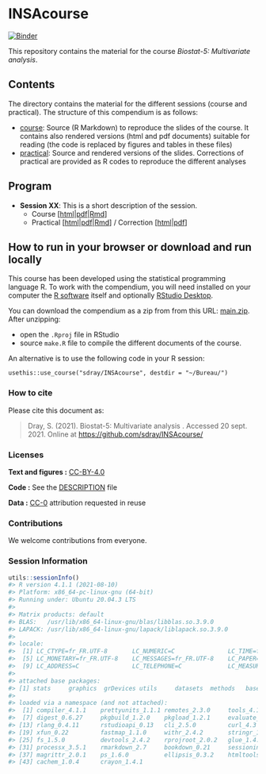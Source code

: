 
<!-- README.md is generated from README.Rmd. Please edit that file -->

# INSAcourse

[![Binder](https://mybinder.org/badge_logo.svg)](https://mybinder.org/v2/gh/sdray/INSAcourse/main?urlpath=rstudio)

This repository contains the material for the course *Biostat-5:
Multivariate analysis*.

## Contents

The directory contains the material for the different sessions (course
and practical). The structure of this compendium is as follows:

-   [course](course): Source (R Markdown) to reproduce the slides of the
    course. It contains also rendered versions (html and pdf documents)
    suitable for reading (the code is replaced by figures and tables in
    these files)
-   [practical](practical): Source and rendered versions of the slides.
    Corrections of practical are provided as R codes to reproduce the
    different analyses

## Program

-   **Session XX**: This is a short description of the session.
    -   Course
        \[[html](course/sessionXX/sessionXX.html)\|[pdf](course/sessionXX/sessionXX.pdf)\|[Rmd](course/sessionXX/sessionXX.Rmd)\]
    -   Practical
        \[[html](practical/sessionXX/sessionXX.html)\|[pdf](practical/sessionXX/sessionXX.pdf)\|[Rmd](practical/sessionXX/sessionXX.Rmd)\]
        / Correction
        \[[html](practical/sessionXX/sessionXX-corrected.html)\|[pdf](practical/sessionXX/sessionXX-corrected.pdf)\]

## How to run in your browser or download and run locally

This course has been developed using the statistical programming
language R. To work with the compendium, you will need installed on your
computer the [R software](https://cloud.r-project.org/) itself and
optionally [RStudio
Desktop](https://rstudio.com/products/rstudio/download/).

You can download the compendium as a zip from from this URL:
[main.zip](https://github.com/sdray/INSAcourse/archive/refs/heads/main.zip).
After unzipping:

-   open the `.Rproj` file in RStudio
-   source `make.R` file to compile the different documents of the
    course.

An alternative is to use the following code in your R session:

`usethis::use_course("sdray/INSAcourse", destdir = "~/Bureau/")`

### How to cite

Please cite this document as:

> Dray, S. (2021). Biostat-5: Multivariate analysis . Accessed 20 sept.
> 2021. Online at <https://github.com/sdray/INSAcourse/>

### Licenses

**Text and figures :**
[CC-BY-4.0](http://creativecommons.org/licenses/by/4.0/)

**Code :** See the [DESCRIPTION](DESCRIPTION) file

**Data :** [CC-0](http://creativecommons.org/publicdomain/zero/1.0/)
attribution requested in reuse

### Contributions

We welcome contributions from everyone.

### Session Information

``` r
utils::sessionInfo()
#> R version 4.1.1 (2021-08-10)
#> Platform: x86_64-pc-linux-gnu (64-bit)
#> Running under: Ubuntu 20.04.3 LTS
#> 
#> Matrix products: default
#> BLAS:   /usr/lib/x86_64-linux-gnu/blas/libblas.so.3.9.0
#> LAPACK: /usr/lib/x86_64-linux-gnu/lapack/liblapack.so.3.9.0
#> 
#> locale:
#>  [1] LC_CTYPE=fr_FR.UTF-8       LC_NUMERIC=C               LC_TIME=fr_FR.UTF-8        LC_COLLATE=fr_FR.UTF-8    
#>  [5] LC_MONETARY=fr_FR.UTF-8    LC_MESSAGES=fr_FR.UTF-8    LC_PAPER=fr_FR.UTF-8       LC_NAME=C                 
#>  [9] LC_ADDRESS=C               LC_TELEPHONE=C             LC_MEASUREMENT=fr_FR.UTF-8 LC_IDENTIFICATION=C       
#> 
#> attached base packages:
#> [1] stats     graphics  grDevices utils     datasets  methods   base     
#> 
#> loaded via a namespace (and not attached):
#>  [1] compiler_4.1.1    prettyunits_1.1.1 remotes_2.3.0     tools_4.1.1       rrtools_0.1.5     testthat_3.0.2   
#>  [7] digest_0.6.27     pkgbuild_1.2.0    pkgload_1.2.1     evaluate_0.14     memoise_2.0.0     lifecycle_1.0.0  
#> [13] rlang_0.4.11      rstudioapi_0.13   cli_2.5.0         curl_4.3          yaml_2.2.1        pagedown_0.13    
#> [19] xfun_0.22         fastmap_1.1.0     withr_2.4.2       stringr_1.4.0     knitr_1.31        desc_1.3.0       
#> [25] fs_1.5.0          devtools_2.4.2    rprojroot_2.0.2   glue_1.4.2        here_1.0.1        R6_2.5.0         
#> [31] processx_3.5.1    rmarkdown_2.7     bookdown_0.21     sessioninfo_1.1.1 callr_3.6.0       purrr_0.3.4      
#> [37] magrittr_2.0.1    ps_1.6.0          ellipsis_0.3.2    htmltools_0.5.1.1 usethis_2.0.1     stringi_1.6.2    
#> [43] cachem_1.0.4      crayon_1.4.1
```
